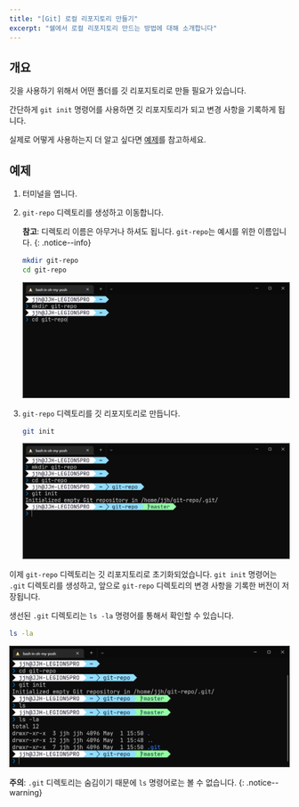 ```yaml
---
title: "[Git] 로컬 리포지토리 만들기"
excerpt: "쉘에서 로컬 리포지토리 만드는 방법에 대해 소개합니다"
---
```


## 개요

깃을 사용하기 위해서 어떤 폴더를 깃 리포지토리로 만들 필요가 있습니다.

간단하게 `git init` 명령어를 사용하면 깃 리포지토리가 되고 변경 사항을 기록하게 됩니다.

실제로 어떻게 사용하는지 더 알고 싶다면 [예제](#예제)를 참고하세요.

## 예제

1. 터미널을 엽니다.

2. `git-repo` 디렉토리를 생성하고 이동합니다.

    **참고**: 디렉토리 이름은 아무거나 하셔도 됩니다. `git-repo`는 예시를 위한 이름입니다.
    {: .notice--info}

    ```bash
    mkdir git-repo
    cd git-repo
    ```

    ![mkdir & cd](/assets/images/cd-git-repo.png)

3. `git-repo` 디렉토리를 깃 리포지토리로 만듭니다.

    ```bash
    git init
    ```

    ![git 초기화](../../../assets/images/git-init.png)

이제 `git-repo` 디렉토리는 깃 리포지토리로 초기화되었습니다. `git init` 명령어는 `.git` 디렉토리를 생성하고, 앞으로 `git-repo` 디렉토리의 변경 사항을 기록한 버전이 저장됩니다.

생선된 `.git` 디렉토리는 `ls -la` 명령어를 통해서 확인할 수 있습니다.

```bash
ls -la
```

![.git 조회](../../../assets/images/ls-la.png)

**주의**: `.git` 디렉토리는 숨김이기 때문에 `ls` 명령어로는 볼 수 없습니다.
{: .notice--warning}
